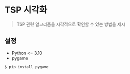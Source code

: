 # TSP 시각화

> TSP 관련 알고리즘을 시각적으로 확인할 수 있는 방법을 제시

## 설정
* Python <= 3.10
* pygame

```bash
$ pip install pygame
```